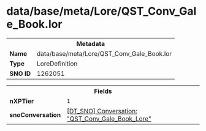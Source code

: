 <h1>data/base/meta/Lore/QST_Conv_Gale_Book.lor</h1><table><tr><th colspan="100%">Metadata</th></tr><tr><td><b>Name</b></td><td>data/base/meta/Lore/QST_Conv_Gale_Book.lor</td></tr><tr><td><b>Type</b></td><td>LoreDefinition</td></tr><tr><td><b>SNO ID</b></td><td>1262051</td></tr></table>

<table><tr><th colspan="100%">Fields</th></tr><tr><td><b>nXPTier</b></td><td><code>1</code></td></tr><tr><td><b>snoConversation</b></td><td><a href="..\Conversation\QST_Conv_Gale_Book_Lore.cnv.md">[DT_SNO] Conversation: "QST_Conv_Gale_Book_Lore"</a></td></tr></table>

